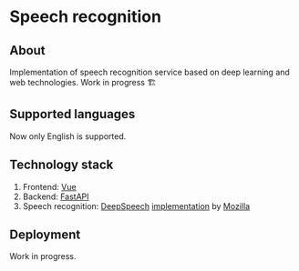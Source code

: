 # Speech recognition

## About
Implementation of speech recognition service based on deep learning and web technologies. Work in progress 🏗️

## Supported languages
Now only English is supported.

## Technology stack
1. Frontend: [Vue](https://github.com/vuejs/vue)
2. Backend: [FastAPI](https://github.com/tiangolo/fastapi)
3. Speech recognition: [DeepSpeech](https://arxiv.org/abs/1412.5567) [implementation](https://github.com/mozilla/DeepSpeech) by [Mozilla](https://github.com/mozilla)

## Deployment
Work in progress.
